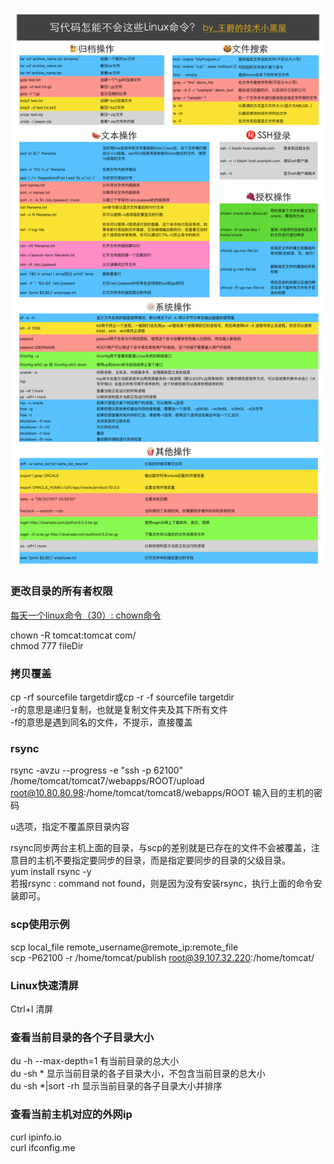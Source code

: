![](/images/linux/写代码怎能不会这些Linux命令.png)

### 更改目录的所有者权限
[每天一个linux命令（30）: chown命令](http://www.cnblogs.com/peida/archive/2012/12/04/2800684.html)

chown -R tomcat:tomcat com/  
chmod 777 fileDir
### 拷贝覆盖
cp -rf sourcefile targetdir或cp -r -f sourcefile targetdir  
-r的意思是递归复制，也就是复制文件夹及其下所有文件  
-f的意思是遇到同名的文件，不提示，直接覆盖  
### rsync
rsync -avzu --progress -e "ssh -p 62100" /home/tomcat/tomcat7/webapps/ROOT/upload   root@10.80.80.98:/home/tomcat/tomcat8/webapps/ROOT
输入目的主机的密码  

u选项，指定不覆盖原目录内容

rsync同步两台主机上面的目录，与scp的差别就是已存在的文件不会被覆盖，注意目的主机不要指定要同步的目录，而是指定要同步的目录的父级目录。  
yum install rsync -y  
若报rsync : command not found，则是因为没有安装rsync，执行上面的命令安装即可。  
### scp使用示例
scp local_file remote_username@remote_ip:remote_file  
scp -P62100 -r /home/tomcat/publish root@39.107.32.220:/home/tomcat/  
### Linux快速清屏
Ctrl+l 清屏
### 查看当前目录的各个子目录大小
du -h --max-depth=1  有当前目录的总大小  
du -sh *  显示当前目录的各子目录大小，不包含当前目录的总大小  
du -sh *|sort -rh  显示当前目录的各子目录大小并排序  
### 查看当前主机对应的外网ip
curl ipinfo.io  
curl ifconfig.me  